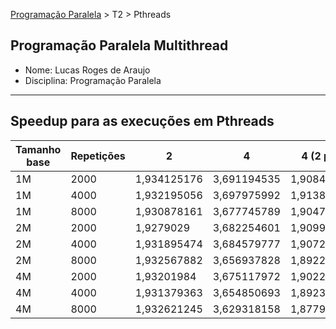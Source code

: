 [Programação Paralela](https://github.com/lucasroges/elc139-2019a) > T2 > Pthreads

Programação Paralela Multithread
--------------------------------

- Nome: Lucas Roges de Araujo
- Disciplina: Programação Paralela
--------------------------------

## Speedup para as execuções em Pthreads

|Tamanho base|Repetições|2          |4          |4 (2 p/ 4) |
|------------|----------|-----------|-----------|-----------|
|1M          |2000      |1,934125176|3,691194535|1,908456898|
|1M          |4000      |1,932195056|3,697975992|1,913873022|
|1M          |8000      |1,930878161|3,677745789|1,904701116|
|2M          |2000      |1,9279029  |3,682254601|1,909979284|
|2M          |4000      |1,931895474|3,684579777|1,907235576|
|2M          |8000      |1,932567882|3,656937828|1,89226876 |
|4M          |2000      |1,93201984 |3,675117972|1,902215441|
|4M          |4000      |1,931379363|3,654850693|1,892352566|
|4M          |8000      |1,932621245|3,629318158|1,87792521 |